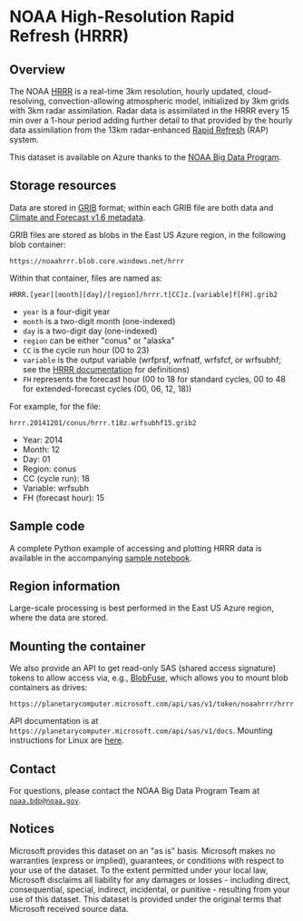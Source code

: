 # NOAA High-Resolution Rapid Refresh (HRRR)

## Overview

The NOAA [HRRR](https://www.nco.ncep.noaa.gov/pmb/products/hrrr/) is a real-time 3km resolution, hourly updated, cloud-resolving, convection-allowing atmospheric model, initialized by 3km grids with 3km radar assimilation. Radar data is assimilated in the HRRR every 15 min over a 1-hour period adding further detail to that provided by the hourly data assimilation from the 13km radar-enhanced [Rapid Refresh](https://rapidrefresh.noaa.gov/) (RAP) system.

This dataset is available on Azure thanks to the [NOAA Big Data Program](https://www.noaa.gov/organization/information-technology/big-data-program).


## Storage resources

Data are stored in [GRIB](https://en.wikipedia.org/wiki/GRIB) format; within each GRIB file are both data and [Climate and Forecast v1.6 metadata](http://cfconventions.org/cf-conventions/v1.6.0/cf-conventions.html).

GRIB files are stored as blobs in the East US Azure region, in the following blob container:

`https://noaahrrr.blob.core.windows.net/hrrr`

Within that container, files are named as:

`HRRR.[year][month][day]/[region]/hrrr.t[CC]z.[variable]f[FH].grib2`

* `year` is a four-digit year
* `month` is a two-digit month (one-indexed)
* `day` is a two-digit day (one-indexed)
* `region` can be either "conus" or "alaska"
* `CC` is the cycle run hour (00 to 23)
* `variable` is the output variable (wrfprsf, wrfnatf, wrfsfcf, or wrfsubhf; see the [HRRR documentation](https://www.nco.ncep.noaa.gov/pmb/products/hrrr/) for definitions)
* `FH` represents the forecast hour (00 to 18 for standard cycles, 00 to 48 for extended-forecast cycles (00, 06, 12, 18))

For example, for the file:

`hrrr.20141201/conus/hrrr.t18z.wrfsubhf15.grib2`

* Year: 2014
* Month: 12
* Day: 01
* Region: conus
* CC (cycle run): 18
* Variable: wrfsubh
* FH (forecast hour): 15


## Sample code

A complete Python example of accessing and plotting HRRR data is available in the accompanying [sample notebook](https://nbviewer.jupyter.org/github/microsoft/AIforEarthDataSets/blob/main/data/noaa-hrrr.ipynb).


## Region information

Large-scale processing is best performed in the East US Azure region, where the data are stored.


## Mounting the container

We also provide an API to get read-only SAS (shared access signature) tokens to allow access via, e.g., [BlobFuse](https://github.com/Azure/azure-storage-fuse), which allows you to mount blob containers as drives:

`https://planetarycomputer.microsoft.com/api/sas/v1/token/noaahrrr/hrrr`

API documentation is at `https://planetarycomputer.microsoft.com/api/sas/v1/docs`.
Mounting instructions for Linux are [here](https://docs.microsoft.com/en-us/azure/storage/blobs/storage-how-to-mount-container-linux).


## Contact

For questions, please contact the NOAA Big Data Program Team at [`noaa.bdp@noaa.gov`](mailto:noaa.bdp@noaa.gov?subject=azure%20hrrr%20question).


## Notices

Microsoft provides this dataset on an "as is" basis.  Microsoft makes no warranties (express or implied), guarantees, or conditions with respect to your use of the dataset.  To the extent permitted under your local law, Microsoft disclaims all liability for any damages or losses - including direct, consequential, special, indirect, incidental, or punitive - resulting from your use of this dataset.  This dataset is provided under the original terms that Microsoft received source data.
